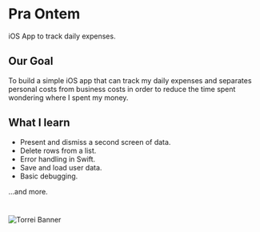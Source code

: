 # Pra Ontem

iOS App to track daily expenses.

## Our Goal

To build a simple iOS app that can track my daily expenses and separates personal costs from business costs in order to reduce the time spent wondering where I spent my money.

## What I learn

- Present and dismiss a second screen of data.
- Delete rows from a list.
- Error handling in Swift.
- Save and load user data.
- Basic debugging.

…and more.

#

![Torrei Banner](./Torrei/Documentation/torreiApp.png)
